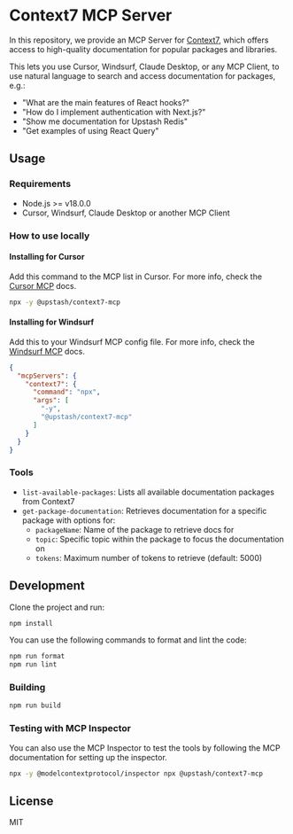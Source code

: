 # Context7 MCP Server

In this repository, we provide an MCP Server for [Context7](https://context7.com), which offers access to high-quality documentation for popular packages and libraries.

This lets you use Cursor, Windsurf, Claude Desktop, or any MCP Client, to use natural language to search and access documentation for packages, e.g.:

- "What are the main features of React hooks?"
- "How do I implement authentication with Next.js?"
- "Show me documentation for Upstash Redis"
- "Get examples of using React Query"

## Usage

### Requirements

- Node.js >= v18.0.0
- Cursor, Windsurf, Claude Desktop or another MCP Client

### How to use locally

#### Installing for Cursor

Add this command to the MCP list in Cursor. For more info, check the [Cursor MCP](https://docs.cursor.com/context/model-context-protocol) docs.

```bash
npx -y @upstash/context7-mcp
```

#### Installing for Windsurf

Add this to your Windsurf MCP config file. For more info, check the [Windsurf MCP](https://docs.windsurf.com/windsurf/mcp) docs.

```json
{
  "mcpServers": {
    "context7": {
      "command": "npx",
      "args": [
        "-y",
        "@upstash/context7-mcp"
      ]
    }
  }
}
```

### Tools

- `list-available-packages`: Lists all available documentation packages from Context7
- `get-package-documentation`: Retrieves documentation for a specific package with options for:
  - `packageName`: Name of the package to retrieve docs for
  - `topic`: Specific topic within the package to focus the documentation on
  - `tokens`: Maximum number of tokens to retrieve (default: 5000)

## Development

Clone the project and run:

```bash
npm install
```

You can use the following commands to format and lint the code:

```bash
npm run format
npm run lint
```

### Building

```bash
npm run build
```

### Testing with MCP Inspector

You can also use the MCP Inspector to test the tools by following the MCP documentation for setting up the inspector.

```bash
npx -y @modelcontextprotocol/inspector npx @upstash/context7-mcp
```

## License

MIT
